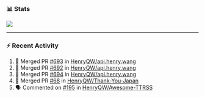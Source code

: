 ### :bar_chart: Stats

<a href="#">
  <img align="center" src="https://github-readme-stats.vercel.app/api?username=henryqw&count_private=true&show_icons=true" />
</a>
<!-- <a href="#">
  <img align="center" src="https://github-readme-stats-git-master.henryqw.vercel.app/api/top-langs/?username=HenryQW&layout=compact" />
</a> -->

---

### :zap: Recent Activity

<!--START_SECTION:activity-->

1. 🎉 Merged PR [#693](https://github.com/HenryQW/api.henry.wang/pull/693) in [HenryQW/api.henry.wang](https://github.com/HenryQW/api.henry.wang)
2. 🎉 Merged PR [#692](https://github.com/HenryQW/api.henry.wang/pull/692) in [HenryQW/api.henry.wang](https://github.com/HenryQW/api.henry.wang)
3. 🎉 Merged PR [#694](https://github.com/HenryQW/api.henry.wang/pull/694) in [HenryQW/api.henry.wang](https://github.com/HenryQW/api.henry.wang)
4. 🎉 Merged PR [#68](https://github.com/HenryQW/Thank-You-Japan/pull/68) in [HenryQW/Thank-You-Japan](https://github.com/HenryQW/Thank-You-Japan)
5. 🗣 Commented on [#195](https://github.com/HenryQW/Awesome-TTRSS/issues/195) in [HenryQW/Awesome-TTRSS](https://github.com/HenryQW/Awesome-TTRSS)
<!--END_SECTION:activity-->
